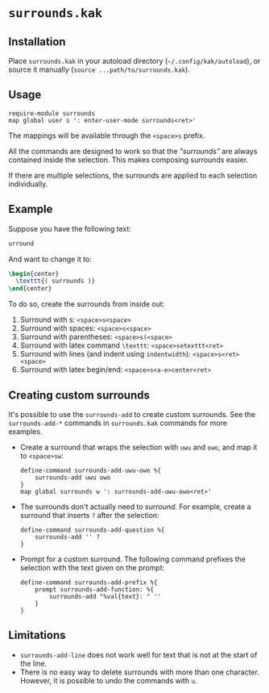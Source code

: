 # `surrounds.kak`

## Installation

Place `surrounds.kak` in your autoload directory
(`~/.config/kak/autoload`), or source it manually
(`source ...path/to/surrounds.kak`).

## Usage

``` kak
require-module surrounds
map global user s ': enter-user-mode surrounds<ret>'
```

The mappings will be available through the `<space>s` prefix.

All the commands are designed to work so that the *"surrounds"* are
always contained inside the selection. This makes composing surrounds
easier.

If there are multiple selections, the surrounds are applied to each
selection individually.

## Example

Suppose you have the following text:

``` latex
urround
```

And want to change it to:

``` latex
\begin{center}
  \texttt{( surrounds )}
\end{center}
```

To do so, create the surrounds from inside out:

1.  Surround with s: `<space>s<space>`
2.  Surround with spaces: `<space>s<space>`
3.  Surround with parentheses: `<space>s(<space>`
4.  Surround with latex command `\texttt`: `<space>setexttt<ret>`
5.  Surround with lines (and indent using `indentwidth`):
    `<space>s<ret><space>`
6.  Surround with latex begin/end: `<space>s<a-e>center<ret>`

## Creating custom surrounds

It's possible to use the `surrounds-add` to create custom surrounds. See
the `surrounds-add-*` commands in `surrounds.kak` commands for more
examples.

-   Create a surround that wraps the selection with `uwu` and `owo`, and
    map it to `<space>sw`:

        define-command surrounds-add-uwu-owo %{
            surrounds-add uwu owo
        }
        map global surrounds w ': surrounds-add-uwu-owo<ret>'

-   The surrounds don't actually need to *surround*. For example, create
    a surround that inserts `?` after the selection:

        define-command surrounds-add-question %{
            surrounds-add '' ?
        }

-   Prompt for a custom surround. The following command prefixes the
    selection with the text given on the prompt:

        define-command surrounds-add-prefix %{
            prompt surrounds-add-function: %{
                surrounds-add "%val{text}: " ''
            }
        }

## Limitations

-   `surrounds-add-line` does not work well for text that is not at the
    start of the line.
-   There is no easy way to delete surrounds with more than one
    character. However, it is possible to undo the commands with `u`.
